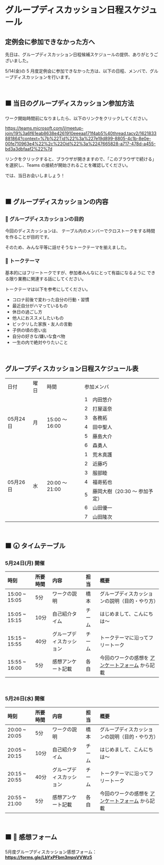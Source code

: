 # グループディスカッション日程スケジュール

## 定例会に参加できなかった方へ

先日は、グループディスカッション日程候補スケジュールの提供、ありがとうございました。

5/14(金)の 5 月度定例会に参加できなかった方は、以下の日程、メンバで、グループディスカッションを行います。

<br />

## ⬛ 当日のグループディスカッション参加方法

ワーク開始時間前になりましたら、以下のリンクをクリックしてください。

https://teams.microsoft.com/l/meetup-join/19%3a6f61eab8638e4261910eeeaa171f4ab5%40thread.tacv2/1621833881864?context=%7b%22Tid%22%3a%227e19d899-8805-4c1b-8e0e-00fe710963e4%22%2c%22Oid%22%3a%2247665828-a717-478d-a455-bd3a3dbfaaf2%22%7d

リンクをクリックすると、ブラウザが開きますので、「このブラウザで続ける」を選択し、Teams の接続が開始されることを確認してください。

では、当日お会いしましょう！

<br />

## ⬛ グループディスカッションの内容

<h3 id="purpose-of-discussing">💬 グループディスカッションの目的</h3>

今回のディスカッションは、
テーブル内のメンバーでクロストークをする時間を作ることが目的です。

そのため、みんな平等に話せそうなトークテーマを揃えました。  

<h3 id="talk-theme">💬 トークテーマ</h3>

基本的にはフリートークですが、参加者みんなにとって有益になるように
できる限り業務に関連する話にしてください。

トークテーマは以下を参考にしてください。

- コロナ前後で変わった自分の行動・習慣
- 最近自分がハマっているもの
- 休日の過ごし方
- 他人におススメしたいもの
- ビックリした家族・友人の言動
- 子供の頃の思い出
- 自分の好きな/嫌いな食べ物
- 一生の内で絶対やりたいこと

<br/>

## グループディスカッション日程スケジュール表

<table>
  <tr>
    <td>日付</td>
    <td>曜日</td>
    <td>時間</td>
    <td colspan="2">参加メンバ</td>
  </tr>
  <tr>
    <td rowspan="6">05月24日</td>
    <td rowspan="6">月</td>
    <td rowspan="6">15:00 ～ 16:00</td>
    <td>1</td>
    <td>内田悠介</td>
  </tr>
  <tr>
    <td>2</td>
    <td>打屋遥奈</td>
  </tr>
  <tr>
    <td>3</td>
    <td>各務拓</td>
  </tr>
  <tr>
    <td>4</td>
    <td>田中聖人</td>
  </tr>
  <tr>
    <td>5</td>
    <td>藤島大介</td>
  </tr>
  <tr>
    <td>6</td>
    <td>森勇人</td>
  </tr>
  <tr>
    <td rowspan="7">05月26日</td>
    <td rowspan="7">水</td>
    <td rowspan="7">20:00 ～ 21:00</td>
    <td>1</td>
    <td>荒木真護</td>
  </tr>
  <tr>
    <td>2</td>
    <td>近藤巧</td>
  </tr>
  <tr>
    <td>3</td>
    <td>服部睦</td>
  </tr>
  <tr>
    <td>4</td>
    <td>福嵜拓也</td>
  </tr>
  <tr>
    <td>5</td>
    <td>藤岡大樹（20:30 ～ 参加予定）</td>
  </tr>
  <tr>
    <td>6</td>
    <td>山田優一</td>
  </tr>
  <tr>
    <td>7</td>
    <td>山田隆次</td>
  </tr>
</table>

<br />

## ⬛ 🕢 タイムテーブル

### 5月24日(月) 開催

|時刻 |所要時間 |内容 | 担当 |概要 |
|:-- |:-- |:-- |:-- |:-- |
|15:00 ~ 15:05 |5分 |ワークの説明 |橋本 |グループディスカッションの説明（目的・やり方） |
|15:05 ~ 15:15 |10分 |自己紹介タイム|チーム |はじめまして、こんにちは～ |
|15:15 ~ 15:55 |40分 |グループディスカッション |チーム |トークテーマに沿ってフリートーク |
|15:55 ~ 16:00 |5分 |感想アンケート記載 |各自 |今回のワークの感想を [アンケートフォーム](https://forms.gle/LbYxPFbm3mpsVVWz5) から記載 |

<br />

### 5月26日(水) 開催

|時刻 |所要時間 |内容 | 担当 |概要 |
|:-- |:-- |:-- |:-- |:-- |
|20:00 ~ 20:05 |5分 |ワークの説明 |橋本 |グループディスカッションの説明（目的・やり方） |
|20:05 ~ 20:15 |10分 |自己紹介タイム|チーム |はじめまして、こんにちは～ |
|20:15 ~ 20:55 |40分 |グループディスカッション |チーム |トークテーマに沿ってフリートーク |
|20:55 ~ 21:00 |5分 |感想アンケート記載 |各自 |今回のワークの感想を [アンケートフォーム](https://forms.gle/LbYxPFbm3mpsVVWz5) から記載 |

<br />

## ⬛ 📝 感想フォーム

5月度グループディスカッション感想フォーム：  
**https://forms.gle/LbYxPFbm3mpsVVWz5**

<br />
